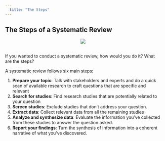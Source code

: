 ```yaml
---
  title: "The Steps"
---
```


## The Steps of a Systematic Review

<center>
<img src="{{site.baseurl}}/img/sys_rev.png" >
</center>

<br>


If you wanted to conduct a systematic review, how would you do it?  What are the steps?

A systematic review follows six main steps:

1. **Prepare your topic**: Talk with stakeholders and experts and do a quick scan of available research to craft questions that are specific and relevant
2. **Search for studies**: Find research studies that are potentially related to your question
3.  **Screen studies**: Exclude studies that don’t address your question.
4. **Extract data**: Collect  relevant data from all the remaining studies
5. **Analyze and synthesize data**: Evaluate the information you’ve collected from these studies to answer the question asked.
6. **Report your findings**: Turn the synthesis of information into a coherent narrative of what you’ve discovered.